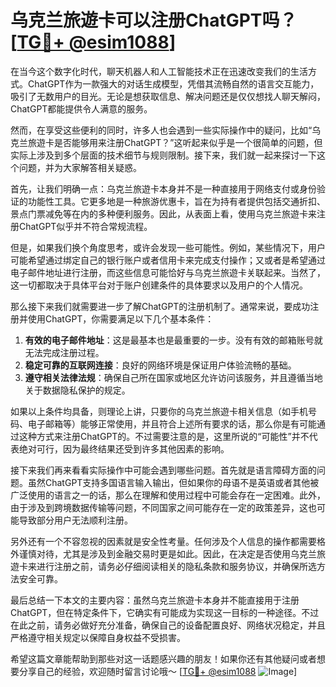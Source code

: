 # 乌克兰旅遊卡可以注册ChatGPT吗？[[TG💪+ @esim1088](https://t.me/s/esim1088)]

在当今这个数字化时代，聊天机器人和人工智能技术正在迅速改变我们的生活方式。ChatGPT作为一款强大的对话生成模型，凭借其流畅自然的语言交互能力，吸引了无数用户的目光。无论是想获取信息、解决问题还是仅仅想找人聊天解闷，ChatGPT都能提供令人满意的服务。

然而，在享受这些便利的同时，许多人也会遇到一些实际操作中的疑问，比如“乌克兰旅遊卡是否能够用来注册ChatGPT？”这听起来似乎是一个很简单的问题，但实际上涉及到多个层面的技术细节与规则限制。接下来，我们就一起来探讨一下这个问题，并为大家解答相关疑惑。

首先，让我们明确一点：乌克兰旅遊卡本身并不是一种直接用于网络支付或身份验证的功能性工具。它更多地是一种旅游优惠卡，旨在为持有者提供包括交通折扣、景点门票减免等在内的多种便利服务。因此，从表面上看，使用乌克兰旅遊卡来注册ChatGPT似乎并不符合常规流程。

但是，如果我们换个角度思考，或许会发现一些可能性。例如，某些情况下，用户可能希望通过绑定自己的银行账户或者信用卡来完成支付操作；又或者是希望通过电子邮件地址进行注册，而这些信息可能恰好与乌克兰旅遊卡关联起来。当然了，这一切都取决于具体平台对于账户创建条件的具体要求以及用户的个人情况。

那么接下来我们就需要进一步了解ChatGPT的注册机制了。通常来说，要成功注册并使用ChatGPT，你需要满足以下几个基本条件：
1. **有效的电子邮件地址**：这是最基本也是最重要的一步。没有有效的邮箱账号就无法完成注册过程。
2. **稳定可靠的互联网连接**：良好的网络环境是保证用户体验流畅的基础。
3. **遵守相关法律法规**：确保自己所在国家或地区允许访问该服务，并且遵循当地关于数据隐私保护的规定。

如果以上条件均具备，则理论上讲，只要你的乌克兰旅遊卡相关信息（如手机号码、电子邮箱等）能够正常使用，并且符合上述所有要求的话，那么你是有可能通过这种方式来注册ChatGPT的。不过需要注意的是，这里所说的“可能性”并不代表绝对可行，因为最终结果还受到许多其他因素的影响。

接下来我们再来看看实际操作中可能会遇到哪些问题。首先就是语言障碍方面的问题。虽然ChatGPT支持多国语言输入输出，但如果你的母语不是英语或者其他被广泛使用的语言之一的话，那么在理解和使用过程中可能会存在一定困难。此外，由于涉及到跨境数据传输等问题，不同国家之间可能存在一定的政策差异，这也可能导致部分用户无法顺利注册。

另外还有一个不容忽视的因素就是安全性考量。任何涉及个人信息的操作都需要格外谨慎对待，尤其是涉及到金融交易时更是如此。因此，在决定是否使用乌克兰旅遊卡来进行注册之前，请务必仔细阅读相关的隐私条款和服务协议，并确保所选方法安全可靠。

最后总结一下本文的主要内容：虽然乌克兰旅遊卡本身并不能直接用于注册ChatGPT，但在特定条件下，它确实有可能成为实现这一目标的一种途径。不过在此之前，请务必做好充分准备，确保自己的设备配置良好、网络状况稳定，并且严格遵守相关规定以保障自身权益不受损害。

希望这篇文章能帮助到那些对这一话题感兴趣的朋友！如果你还有其他疑问或者想要分享自己的经验，欢迎随时留言讨论哦～ [[TG💪+ @esim1088](https://t.me/s/esim1088) ![Image](https://i.postimg.cc/4NQfJmqS/Snipaste-2025-05-13-00-14-12.png)]